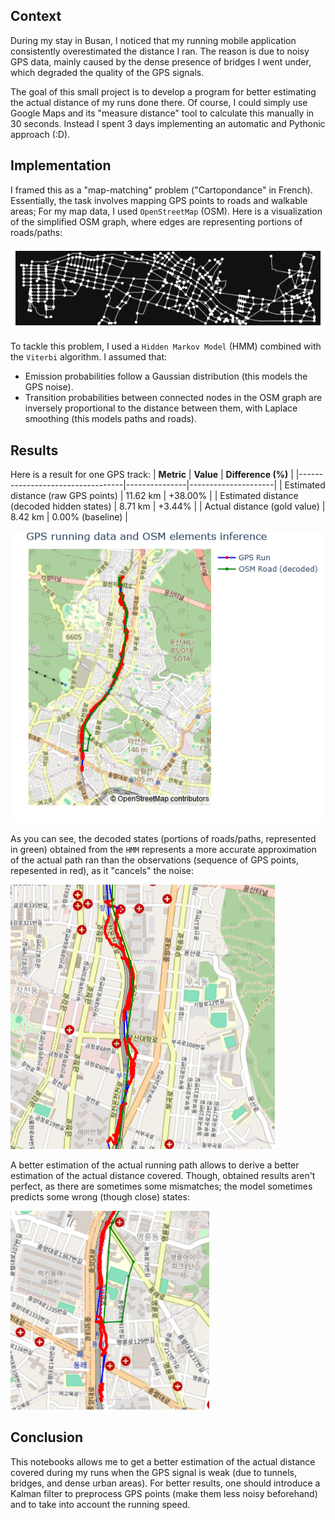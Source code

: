 

## Context

During my stay in Busan, I noticed that my running mobile application consistently overestimated the distance I ran. The reason is due to noisy GPS data, mainly caused by the dense presence of bridges I went under, which degraded the quality of the GPS signals.

The goal of this small project is to develop a program for better estimating the actual distance of my runs done there. Of course, I could simply use Google Maps and its "measure distance" tool to calculate this manually in 30 seconds. Instead I spent 3 days implementing an automatic and Pythonic approach (:D).

## Implementation
I framed this as a "map-matching" problem ("Cartopondance" in French). Essentially, the task involves mapping GPS points to roads and walkable areas; For my map data, I used `OpenStreetMap` (OSM). Here is a visualization of the simplified OSM graph, where edges are representing portions of roads/paths:

![OSM Example](osm_graph_example.png)


To tackle this problem, I used a `Hidden Markov Model` (HMM) combined with the `Viterbi` algorithm. I assumed that:
- Emission probabilities follow a Gaussian distribution (this models the GPS noise).
- Transition probabilities between connected nodes in the OSM graph are inversely proportional to the distance between them, with Laplace smoothing (this models paths and roads).
  
## Results
Here is a result for one GPS track:
| **Metric**                      | **Value**     | **Difference (%)** |
|----------------------------------|---------------|---------------------|
| Estimated distance (raw GPS points)        | 11.62 km      | +38.00%            |
| Estimated distance (decoded hidden states) | 8.71 km       | +3.44%             |
| Actual distance (gold value)     | 8.42 km       | 0.00% (baseline)   |


![Map-Matching Example](output_example_1.png)

As you can see, the decoded states (portions of roads/paths, represented in green) obtained from the ``HMM`` represents a more accurate approximation of the actual path ran than the observations (sequence of GPS points, repesented in red), as it "cancels" the noise:

![Map-Matching Example2](output_example_2.png)

A better estimation of the actual running path allows to derive a better estimation of the actual distance covered. Though, obtained results aren't perfect, as there are sometimes some mismatches; the model sometimes predicts some wrong (though close) states:

![Map-Matching Example3](output_example_3.png)

## Conclusion

This notebooks allows me to get a better estimation of the actual distance covered during my runs when the GPS signal is weak (due to tunnels, bridges, and dense urban areas). For better results, one should introduce a Kalman filter to preprocess GPS points (make them less noisy beforehand) and to take into account the running speed.
